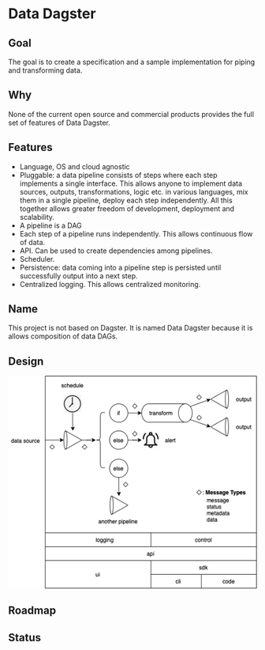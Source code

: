# Data Dagster

## Goal

The goal is to create a specification and a sample implementation for piping and transforming data.

## Why

None of the current open source and commercial products provides the full set of features of Data Dagster. 

## Features

- Language, OS and cloud agnostic
- Pluggable: a data pipeline consists of steps where each step implements a single interface. 
  This allows anyone to implement data sources, outputs, transformations, logic etc. in various languages, mix them in a single pipeline, deploy each step independently.
  All this together allows greater freedom of development, deployment and scalability.
- A pipeline is a DAG
- Each step of a pipeline runs independently. This allows continuous flow of data.
- API. Can be used to create dependencies among pipelines.
- Scheduler.
- Persistence: data coming into a pipeline step is persisted until successfully output into a next step.
- Centralized logging. This allows centralized monitoring.

## Name

This project is not based on Dagster. It is named Data Dagster because it is allows composition of data DAGs. 

## Design

![design](./images/design.png)

## Roadmap

## Status


